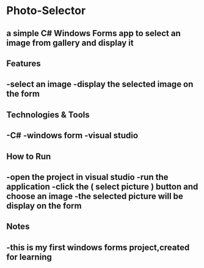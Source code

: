 # Photo-Selector
a simple C# Windows Forms app to select an image from gallery and display it
---
## Features
-select an image 
-display the selected image on the form
---
## Technologies & Tools
-C#
-windows form
-visual studio
---
## How to Run
-open the project in visual studio
-run the application
-click the ( select picture ) button and choose an image
-the selected picture will be display on the form
---
## Notes
-this is my first windows forms project,created for learning
---
